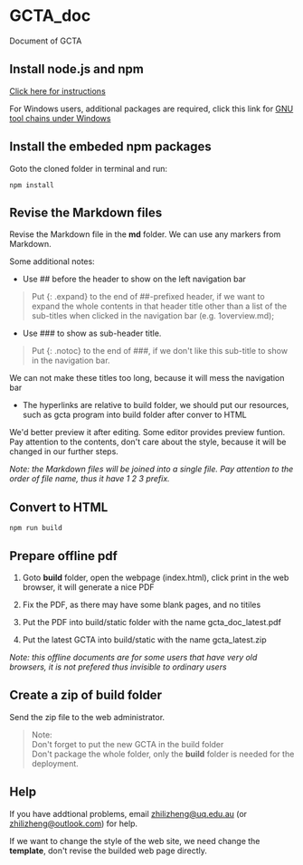 # GCTA_doc
Document of GCTA

## Install node.js and npm 

[Click here for instructions](https://nodejs.org/en/)

For Windows users, additional packages are required, click this link for [GNU tool chains under Windows](http://www.mingw.org/wiki/msys) 

## Install the embeded npm packages
Goto the cloned folder in terminal and run:
```
npm install
```

## Revise the Markdown files
Revise the Markdown file in the **md** folder. We can use any markers from Markdown.

Some additional notes:

* Use ## before the header to show on the left navigation bar 

> Put {: .expand} to the end of ##-prefixed header, if we want to expand the whole contents in that header title other than a list of 
the sub-titles when clicked in the navigation bar (e.g. 1overview.md);

* Use ### to show as sub-header title. 

> Put {: .notoc} to the end of ###, if we don't like this sub-title to show in the navigation bar. 

We can not make these titles too long, because it will mess the navigation bar

* The hyperlinks are relative to build folder, we should put our resources,
such as gcta program into build folder after conver to HTML

We'd better preview it after editing. Some editor provides preview funtion. Pay attention to the contents, 
don't care about the style, because it will be changed in our further steps. 

*Note: the Markdown files will be joined into a single file. Pay attention to the order of file name, thus it have 1 2 3 prefix.* 

## Convert to HTML
```
npm run build
```

## Prepare offline pdf

1. Goto **build** folder, open the webpage (index.html), click print in the web browser, it will generate a nice PDF

2. Fix the PDF, as there may have some blank pages, and no titiles

3. Put the PDF into build/static folder with the name gcta\_doc\_latest.pdf

4. Put the latest GCTA into build/static with the name gcta_latest.zip

*Note: this offline documents are for some users that have very old browsers, it is not prefered thus invisible to ordinary users*

## Create a zip of build folder

Send the zip file to the web administrator.

> Note:  
> Don't forget to put the new GCTA in the build folder  
> Don't package the whole folder, only the **build** folder is needed for the deployment.


## Help

If you have addtional problems, email zhilizheng@uq.edu.au (or zhilizheng@outlook.com) for help.

If we want to change the style of the web site, we need change the **template**, don't revise the builded web page directly.

